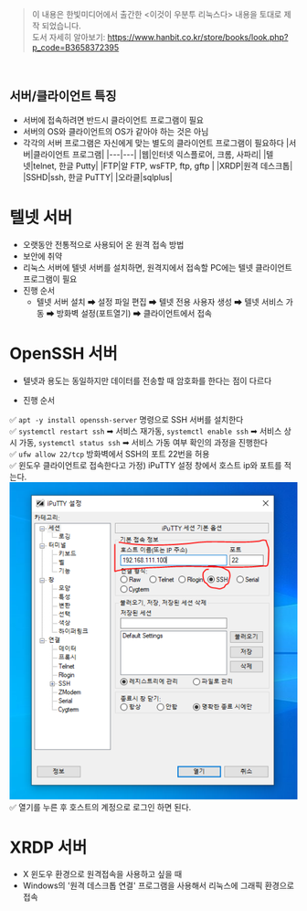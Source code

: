 > 이 내용은 한빛미디어에서 출간한 <이것이 우분투 리눅스다> 내용을 토대로 제작 되었습니다.   
> 도서 자세히 알아보기: https://www.hanbit.co.kr/store/books/look.php?p_code=B3658372395     

<br>

## 서버/클라이언트 특징
* 서버에 접속하려면 반드시 클라이언트 프로그램이 필요
* 서버의 OS와 클라이언트의 OS가 같아야 하는 것은 아님
* 각각의 서버 프로그램은 자신에게 맞는 별도의 클라이언트 프로그램이 필요하다
    |서버|클라이언트 프로그램|
    |---|---|
    |웹|인터넷 익스플로어, 크롬, 사파리|
    |텔넷|telnet, 한글 Putty|
    |FTP|알 FTP, wsFTP, ftp, gftp |
    |XRDP|원격 데스크톱|
    |SSHD|ssh, 한글 PuTTY|
    |오라클|sqlplus|


# 텔넷 서버 
* 오랫동안 전통적으로 사용되어 온 원격 접속 방법
* 보안에 취약
* 리눅스 서버에 텔넷 서버를 설치하면, 원격지에서 접속할 PC에는 텔넷 클라이언트 프로그램이 필요
* 진행 순서
  * 텔넷 서버 설치 ➡ 설정 파일 편집 ➡ 텔넷 전용 사용자 생성 ➡ 텔넷 서비스 가동 ➡ 방화벽 설정(포트열기) ➡ 클라이언트에서 접속

# OpenSSH 서버
* 텔넷과 용도는 동일하지만 데이터를 전송할 때 암호화를 한다는 점이 다르다

* 진행 순서

✅ `apt -y install openssh-server` 명령으로 SSH 서버를 설치한다   
✅ `systemctl restart ssh` ➡ 서비스 재가동, `systemctl enable ssh` ➡ 서비스 상시 가동, `systemctl status ssh` ➡ 서비스 가동 여부 확인의 과정을 진행한다  
✅ `ufw allow 22/tcp` 방화벽에서 SSH의 포트 22번을 허용  
✅ 윈도우 클라이언트로 접속한다고 가정) iPuTTY 설정 창에서 호스트 ip와 포트를 적는다.  
![](../assets/ssh_iputty.png)  
✅ 열기를 누른 후 호스트의 계정으로 로그인 하면 된다. 

# XRDP 서버 
* X 윈도우 환경으로 원격접속을 사용하고 싶을 때
* Windows의 '원격 데스크톱 연결' 프로그램을 사용해서 리눅스에 그래픽 환경으로 접속